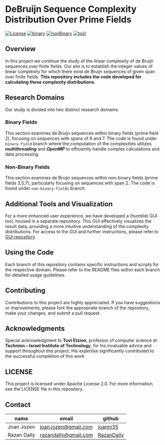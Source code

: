 # DeBruijn Sequence Complexity Distribution Over Prime Fields
[![License](https://img.shields.io/badge/license-Apache_2.0-green)](https://github.com/joannj35/debruijn-sequence-complexity-distribution/blob/main/LICENSE)
[![binary](https://img.shields.io/badge/branch-binary-orange)](https://github.com/joannj35/debruijn-sequence-complexity-distribution/tree/master-omp)
[![nonBinary](https://img.shields.io/badge/branch-non_binary-blue)](https://github.com/joannj35/debruijn-sequence-complexity-distribution/tree/non-binary)
[![tool](https://img.shields.io/badge/GUI-DSP-8A2BE2)](https://github.com/joannj35/debruijn-sequence-parser)

## Overview
In this project we continue the study of the linear complexity of de Bruijn sequences over finite fields. Our aim is to establish the integer values of
linear complexity for which there exist de Bruijn sequences of given span over finite fields. **This repository includes the code developed for calculating these complexity distributions.**

## Research Domains
Our study is divided into two distinct research domains:
  
### Binary Fields
This section examines de Bruijn sequences within binary fields (prime field 2), focusing on sequences with spans of 6 and 7. The code is found under `binary-field` branch where the computation of the complexities utilizes ***multithreading*** and ***OpenMP*** to efficiently handle complex calculations and data processing.

### Non-Binary Fields
This section examines de Bruijn sequences within non-binary fields (prime fields 3,5,7), particularly focusing on sequences with span 2. The code is found under `non-binary-fields` branch.

## Additional Tools and Visualization
For a more enhanced user experience, we have developed a (humble) GUI tool, housed in a separate repository. This GUI effectively visualizes the result data, providing a more intuitive understanding of the complexity distributions. For access to the GUI and further instructions, please refer to [GUI repository](https://github.com/joannj35/debruijn-sequence-parser).

## Using the Code
Each branch of this repository contains specific instructions and scripts for the respective domain. Please refer to the README files within each branch for detailed usage guidelines.

## Contributing
Contributions to this project are highly appreciated. If you have suggestions or improvements, please fork the appropriate branch of the repository, make your changes, and submit a pull request.

## Acknowledgments
Special acknowledgment to **Tuvi Etzion**, professor of computer science at **Technion – Israel Institute of Technology**, for his invaluable advice and support throughout this project. His expertise significantly contributed to the successful completion of this work

## LICENSE
This project is licensed under Apache License 2.0. For more information, see the LICENSE file in this repository.

## Contact
name       |                   email                      |    github
-----------|----------------------------------------------|----------------------------------------
Joan Jozen | [joan.jozen@gmail.com](mailto:joan.jozen@gmail.com) | [joannj35](https://github.com/joannj35)
Razan Dally| [razandally@gmail.com](mailto:razandally@gmail.com) | [RazanDally](https://github.com/RazanDally)
